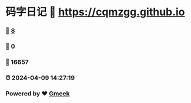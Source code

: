 # 码字日记 :link: https://cqmzgg.github.io 
### :page_facing_up: [8](https://cqmzgg.github.io/tag.html) 
### :speech_balloon: 0 
### :hibiscus: 16657 
### :alarm_clock: 2024-04-09 14:27:19 
### Powered by :heart: [Gmeek](https://github.com/Meekdai/Gmeek)
